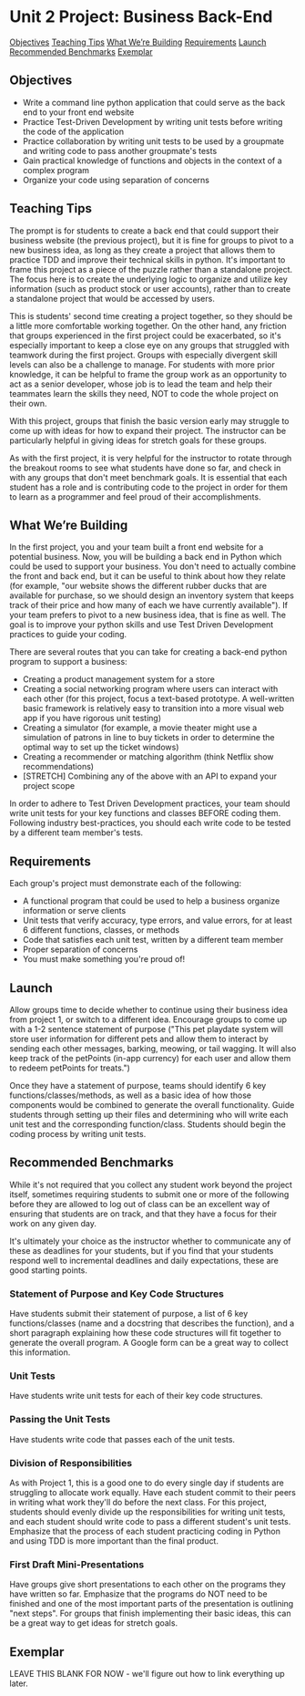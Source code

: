 # Unit 2 Project: Business Back-End

[Objectives](#objectives)
[Teaching Tips](#teaching-tips)
[What We’re Building](#building)
[Requirements](#requirements)
[Launch](#launch)
[Recommended Benchmarks](#recommended-benchmarks)
[Exemplar](#exemplar)

## Objectives

* Write a command line python application that could serve as the back end to your front end website
* Practice Test-Driven Development by writing unit tests before writing the code of the application
* Practice collaboration by writing unit tests to be used by a groupmate and writing code to pass another groupmate's tests
* Gain practical knowledge of functions and objects in the context of a complex program
* Organize your code using separation of concerns

## Teaching Tips

The prompt is for students to create a back end that could support their business website (the previous project), but it is fine for groups to pivot to a new business idea, as long as they create a project that allows them to practice TDD and improve their technical skills in python. It's important to frame this project as a piece of the puzzle rather than a standalone project. The focus here is to create the underlying logic to organize and utilize key information (such as product stock or user accounts), rather than to create a standalone project that would be accessed by users.

This is students' second time creating a project together, so they should be a little more comfortable working together. On the other hand, any friction that groups experienced in the first project could be exacerbated, so it's especially important to keep a close eye on any groups that struggled with teamwork during the first project. Groups with especially divergent skill levels can also be a challenge to manage. For students with more prior knowledge, it can be helpful to frame the group work as an opportunity to act as a senior developer, whose job is to lead the team and help their teammates learn the skills they need, NOT to code the whole project on their own.

With this project, groups that finish the basic version early may struggle to come up with ideas for how to expand their project. The instructor can be particularly helpful in giving ideas for stretch goals for these groups.

As with the first project, it is very helpful for the instructor to rotate through the breakout rooms to see what students have done so far, and check in with any groups that don't meet benchmark goals. It is essential that each student has a role and is contributing code to the project in order for them to learn as a programmer and feel proud of their accomplishments.
 

## What We’re Building <a id="building"></a>

In the first project, you and your team built a front end website for a potential business. Now, you will be building a back end in Python which could be used to support your business. You don't need to actually combine the front and back end, but it can be useful to think about how they relate (for example, "our website shows the different rubber ducks that are available for purchase, so we should design an inventory system that keeps track of their price and how many of each we have currently available"). If your team prefers to pivot to a new business idea, that is fine as well. The goal is to improve your python skills and use Test Driven Development practices to guide your coding.

There are several routes that you can take for creating a back-end python program to support a business:
* Creating a product management system for a store
* Creating a social networking program where users can interact with each other (for this project, focus a text-based prototype. A well-written basic framework is relatively easy to transition into a more visual web app if you have rigorous unit testing)
* Creating a simulator (for example, a movie theater might use a simulation of patrons in line to buy tickets in order to determine the optimal way to set up the ticket windows)
* Creating a recommender or matching algorithm (think Netflix show recommendations)
* [STRETCH] Combining any of the above with an API to expand your project scope

In order to adhere to Test Driven Development practices, your team should write unit tests for your key functions and classes BEFORE coding them. Following industry best-practices, you should each write code to be tested by a different team member's tests. 

## Requirements

Each group's project must demonstrate each of the following:
* A functional program that could be used to help a business organize information or serve clients
* Unit tests that verify accuracy, type errors, and value errors, for at least 6 different functions, classes, or methods
* Code that satisfies each unit test, written by a different team member
* Proper separation of concerns
* You must make something you're proud of!

## Launch

Allow groups time to decide whether to continue using their business idea from project 1, or switch to a different idea. Encourage groups to come up with a 1-2 sentence statement of purpose ("This pet playdate system will store user information for different pets and allow them to interact by sending each other messages, barking, meowing, or tail wagging. It will also keep track of the petPoints (in-app currency) for each user and allow them to redeem petPoints for treats.")

Once they have a statement of purpose, teams should identify 6 key functions/classes/methods, as well as a basic idea of how those components would be combined to generate the overall functionality. Guide students through setting up their files and determining who will write each unit test and the corresponding function/class. Students should begin the coding process by writing unit tests.

## Recommended Benchmarks

While it's not required that you collect any student work beyond the project itself, sometimes requiring students to submit one or more of the following before they are allowed to log out of class can be an excellent way of ensuring that students are on track, and that they have a focus for their work on any given day. 

It's ultimately your choice as the instructor whether to communicate any of these as deadlines for your students, but if you find that your students respond well to incremental deadlines and daily expectations, these are good starting points. 

### Statement of Purpose and Key Code Structures

Have students submit their statement of purpose, a list of 6 key functions/classes (name and a docstring that describes the function), and a short paragraph explaining how these code structures will fit together to generate the overall program. A Google form can be a great way to collect this information.

### Unit Tests

Have students write unit tests for each of their key code structures.

### Passing the Unit Tests

Have students write code that passes each of the unit tests. 

### Division of Responsibilities

As with Project 1, this is a good one to do every single day if students are struggling to allocate work equally. Have each student commit to their peers in writing what work they'll do before the next class. For this project, students should evenly divide up the responsibilities for writing unit tests, and each student should write code to pass a different student's unit tests. Emphasize that the process of each student practicing coding in Python and using TDD is more important than the final product. 

### First Draft Mini-Presentations

Have groups give short presentations to each other on the programs they have written so far. Emphasize that the programs do NOT need to be finished and one of the most important parts of the presentation is outlining "next steps". For groups that finish implementing their basic ideas, this can be a great way to get ideas for stretch goals. 

## Exemplar

LEAVE THIS BLANK FOR NOW - we'll figure out how to link everything up later.  